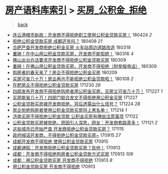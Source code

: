 [房产语料库索引](../../README.md)  > [买房_公积金_拒绝](买房_公积金_拒绝.md)
====
> [back](../README.md)

- [连云港楼市新政：开发商不得拒绝职工使用公积金贷款买房！](http://jkwz.applinzi.com/ittc/7095588755589301264.html#%E8%BF%9E%E4%BA%91%E6%B8%AF%E6%A5%BC%E5%B8%82%E6%96%B0%E6%94%BF%EF%BC%9A%E5%BC%80%E5%8F%91%E5%95%86%E4%B8%8D%E5%BE%97%E6%8B%92%E7%BB%9D%E8%81%8C%E5%B7%A5%E4%BD%BF%E7%94%A8%E5%85%AC%E7%A7%AF%E9%87%91%E8%B4%B7%E6%AC%BE%E4%B9%B0%E6%88%BF%EF%BC%81) 180424 *2* 
- [拒绝公积金贷款买房 成都还有吗？](http://jkwz.applinzi.com/ittc/7089710709074297866.html#%E6%8B%92%E7%BB%9D%E5%85%AC%E7%A7%AF%E9%87%91%E8%B4%B7%E6%AC%BE%E4%B9%B0%E6%88%BF+%E6%88%90%E9%83%BD%E8%BF%98%E6%9C%89%E5%90%97%EF%BC%9F) 180408 *21* 
- [合肥严查开发商拒绝公积金买房 火车站周边道路改造](http://jkwz.applinzi.com/ittc/7082117854810080267.html#%E5%90%88%E8%82%A5%E4%B8%A5%E6%9F%A5%E5%BC%80%E5%8F%91%E5%95%86%E6%8B%92%E7%BB%9D%E5%85%AC%E7%A7%AF%E9%87%91%E4%B9%B0%E6%88%BF+%E7%81%AB%E8%BD%A6%E7%AB%99%E5%91%A8%E8%BE%B9%E9%81%93%E8%B7%AF%E6%94%B9%E9%80%A0) 180319  
- [重磅！在中山用公积金贷款买房，开发商不能拒绝！](http://jkwz.applinzi.com/ittc/7081183597048628234.html#%E9%87%8D%E7%A3%85%EF%BC%81%E5%9C%A8%E4%B8%AD%E5%B1%B1%E7%94%A8%E5%85%AC%E7%A7%AF%E9%87%91%E8%B4%B7%E6%AC%BE%E4%B9%B0%E6%88%BF%EF%BC%8C%E5%BC%80%E5%8F%91%E5%95%86%E4%B8%8D%E8%83%BD%E6%8B%92%E7%BB%9D%EF%BC%81) 180316 *4* 
- [佛山出台办法要求开发商不得拒绝公积金贷款买房](http://jkwz.applinzi.com/ittc/7078426009156453382.html#%E4%BD%9B%E5%B1%B1%E5%87%BA%E5%8F%B0%E5%8A%9E%E6%B3%95%E8%A6%81%E6%B1%82%E5%BC%80%E5%8F%91%E5%95%86%E4%B8%8D%E5%BE%97%E6%8B%92%E7%BB%9D%E5%85%AC%E7%A7%AF%E9%87%91%E8%B4%B7%E6%AC%BE%E4%B9%B0%E6%88%BF) 180309  
- [重磅！在佛山用公积金贷款买房，开发商不得拒绝（附举报电话）](http://jkwz.applinzi.com/ittc/7078284971674698768.html#%E9%87%8D%E7%A3%85%EF%BC%81%E5%9C%A8%E4%BD%9B%E5%B1%B1%E7%94%A8%E5%85%AC%E7%A7%AF%E9%87%91%E8%B4%B7%E6%AC%BE%E4%B9%B0%E6%88%BF%EF%BC%8C%E5%BC%80%E5%8F%91%E5%95%86%E4%B8%8D%E5%BE%97%E6%8B%92%E7%BB%9D%EF%BC%88%E9%99%84%E4%B8%BE%E6%8A%A5%E7%94%B5%E8%AF%9D%EF%BC%89) 180309  
- [购房者的春天来了？房企不得拒绝公积金买房](http://jkwz.applinzi.com/ittc/7068168265300182026.html#%E8%B4%AD%E6%88%BF%E8%80%85%E7%9A%84%E6%98%A5%E5%A4%A9%E6%9D%A5%E4%BA%86%EF%BC%9F%E6%88%BF%E4%BC%81%E4%B8%8D%E5%BE%97%E6%8B%92%E7%BB%9D%E5%85%AC%E7%A7%AF%E9%87%91%E4%B9%B0%E6%88%BF) 180209  
- [买房可省几十万！房企再也不能拒绝公积金贷款啦！](http://jkwz.applinzi.com/ittc/7056291532255003655.html#%E4%B9%B0%E6%88%BF%E5%8F%AF%E7%9C%81%E5%87%A0%E5%8D%81%E4%B8%87%EF%BC%81%E6%88%BF%E4%BC%81%E5%86%8D%E4%B9%9F%E4%B8%8D%E8%83%BD%E6%8B%92%E7%BB%9D%E5%85%AC%E7%A7%AF%E9%87%91%E8%B4%B7%E6%AC%BE%E5%95%A6%EF%BC%81) 180108 *2* 
- [在肥房企不得拒绝公积金贷款买房](http://jkwz.applinzi.com/ittc/7052858041861407760.html#%E5%9C%A8%E8%82%A5%E6%88%BF%E4%BC%81%E4%B8%8D%E5%BE%97%E6%8B%92%E7%BB%9D%E5%85%AC%E7%A7%AF%E9%87%91%E8%B4%B7%E6%AC%BE%E4%B9%B0%E6%88%BF) 171230 *26* 
- [四部发布开发商不得拒绝购房者用公积金买房，买房又可省几十万！](http://jkwz.applinzi.com/ittc/7051786936052614161.html#%E5%9B%9B%E9%83%A8%E5%8F%91%E5%B8%83%E5%BC%80%E5%8F%91%E5%95%86%E4%B8%8D%E5%BE%97%E6%8B%92%E7%BB%9D%E8%B4%AD%E6%88%BF%E8%80%85%E7%94%A8%E5%85%AC%E7%A7%AF%E9%87%91%E4%B9%B0%E6%88%BF%EF%BC%8C%E4%B9%B0%E6%88%BF%E5%8F%88%E5%8F%AF%E7%9C%81%E5%87%A0%E5%8D%81%E4%B8%87%EF%BC%81) 171227 *1* 
- [买房能省几十万！四部门联合发文不得拒绝用公积金买房](http://jkwz.applinzi.com/ittc/7051708903870432272.html#%E4%B9%B0%E6%88%BF%E8%83%BD%E7%9C%81%E5%87%A0%E5%8D%81%E4%B8%87%EF%BC%81%E5%9B%9B%E9%83%A8%E9%97%A8%E8%81%94%E5%90%88%E5%8F%91%E6%96%87%E4%B8%8D%E5%BE%97%E6%8B%92%E7%BB%9D%E7%94%A8%E5%85%AC%E7%A7%AF%E9%87%91%E4%B9%B0%E6%88%BF) 171227  
- [公积金贷款买房被开发商拒绝，背后透露出什么信号？](http://jkwz.applinzi.com/ittc/7050601062463964177.html#%E5%85%AC%E7%A7%AF%E9%87%91%E8%B4%B7%E6%AC%BE%E4%B9%B0%E6%88%BF%E8%A2%AB%E5%BC%80%E5%8F%91%E5%95%86%E6%8B%92%E7%BB%9D%EF%BC%8C%E8%83%8C%E5%90%8E%E9%80%8F%E9%9C%B2%E5%87%BA%E4%BB%80%E4%B9%88%E4%BF%A1%E5%8F%B7%EF%BC%9F) 171224 *28* 
- [房企拒绝购房者使用公积金贷款买房将上黑名单！](http://jkwz.applinzi.com/ittc/7046997244492907536.html#%E6%88%BF%E4%BC%81%E6%8B%92%E7%BB%9D%E8%B4%AD%E6%88%BF%E8%80%85%E4%BD%BF%E7%94%A8%E5%85%AC%E7%A7%AF%E9%87%91%E8%B4%B7%E6%AC%BE%E4%B9%B0%E6%88%BF%E5%B0%86%E4%B8%8A%E9%BB%91%E5%90%8D%E5%8D%95%EF%BC%81) 171214 *1* 
- [济南买房不得拒绝公积金贷款 公积金买房有哪些注意事项](http://jkwz.applinzi.com/ittc/7038704841797403665.html#%E6%B5%8E%E5%8D%97%E4%B9%B0%E6%88%BF%E4%B8%8D%E5%BE%97%E6%8B%92%E7%BB%9D%E5%85%AC%E7%A7%AF%E9%87%91%E8%B4%B7%E6%AC%BE+%E5%85%AC%E7%A7%AF%E9%87%91%E4%B9%B0%E6%88%BF%E6%9C%89%E5%93%AA%E4%BA%9B%E6%B3%A8%E6%84%8F%E4%BA%8B%E9%A1%B9) 171122  
- [公积金贷款买房被拒绝，原因引人深思，网友：开发商套路真多！](http://jkwz.applinzi.com/ittc/7038438722377352209.html#%E5%85%AC%E7%A7%AF%E9%87%91%E8%B4%B7%E6%AC%BE%E4%B9%B0%E6%88%BF%E8%A2%AB%E6%8B%92%E7%BB%9D%EF%BC%8C%E5%8E%9F%E5%9B%A0%E5%BC%95%E4%BA%BA%E6%B7%B1%E6%80%9D%EF%BC%8C%E7%BD%91%E5%8F%8B%EF%BC%9A%E5%BC%80%E5%8F%91%E5%95%86%E5%A5%97%E8%B7%AF%E7%9C%9F%E5%A4%9A%EF%BC%81) 171121 *2* 
- [这些城市已开始严查 开发商拒绝公积金贷款买房？](http://jkwz.applinzi.com/ittc/7036115029450032145.html#%E8%BF%99%E4%BA%9B%E5%9F%8E%E5%B8%82%E5%B7%B2%E5%BC%80%E5%A7%8B%E4%B8%A5%E6%9F%A5+%E5%BC%80%E5%8F%91%E5%95%86%E6%8B%92%E7%BB%9D%E5%85%AC%E7%A7%AF%E9%87%91%E8%B4%B7%E6%AC%BE%E4%B9%B0%E6%88%BF%EF%BC%9F) 171115  
- [政府喊话开发商，不得拒绝公积金贷款买房~](http://jkwz.applinzi.com/ittc/7013681657402622992.html#%E6%94%BF%E5%BA%9C%E5%96%8A%E8%AF%9D%E5%BC%80%E5%8F%91%E5%95%86%EF%BC%8C%E4%B8%8D%E5%BE%97%E6%8B%92%E7%BB%9D%E5%85%AC%E7%A7%AF%E9%87%91%E8%B4%B7%E6%AC%BE%E4%B9%B0%E6%88%BF%7E) 170915 *27* 
- [成都开发商不得拒绝 使用公积金贷款买房](http://jkwz.applinzi.com/ittc/7013449841936696337.html#%E6%88%90%E9%83%BD%E5%BC%80%E5%8F%91%E5%95%86%E4%B8%8D%E5%BE%97%E6%8B%92%E7%BB%9D+%E4%BD%BF%E7%94%A8%E5%85%AC%E7%A7%AF%E9%87%91%E8%B4%B7%E6%AC%BE%E4%B9%B0%E6%88%BF) 170915  
- [成都通知：开发商拒绝公积金贷款买房？告他！](http://jkwz.applinzi.com/ittc/7012903620599874320.html#%E6%88%90%E9%83%BD%E9%80%9A%E7%9F%A5%EF%BC%9A%E5%BC%80%E5%8F%91%E5%95%86%E6%8B%92%E7%BB%9D%E5%85%AC%E7%A7%AF%E9%87%91%E8%B4%B7%E6%AC%BE%E4%B9%B0%E6%88%BF%EF%BC%9F%E5%91%8A%E4%BB%96%EF%BC%81) 170913  
- [成都：开发商不得拒绝购房者公积金贷款方式买房](http://jkwz.applinzi.com/ittc/7012845297150198801.html#%E6%88%90%E9%83%BD%EF%BC%9A%E5%BC%80%E5%8F%91%E5%95%86%E4%B8%8D%E5%BE%97%E6%8B%92%E7%BB%9D%E8%B4%AD%E6%88%BF%E8%80%85%E5%85%AC%E7%A7%AF%E9%87%91%E8%B4%B7%E6%AC%BE%E6%96%B9%E5%BC%8F%E4%B9%B0%E6%88%BF) 170913 *106* 
- [成都：用公积金贷款买房 开发商不得拒绝](http://jkwz.applinzi.com/ittc/7012831880276345872.html#%E6%88%90%E9%83%BD%EF%BC%9A%E7%94%A8%E5%85%AC%E7%A7%AF%E9%87%91%E8%B4%B7%E6%AC%BE%E4%B9%B0%E6%88%BF+%E5%BC%80%E5%8F%91%E5%95%86%E4%B8%8D%E5%BE%97%E6%8B%92%E7%BB%9D) 170913 *8* 
- [用公积金贷款买房 开发商不得拒绝](http://jkwz.applinzi.com/ittc/7012739060450460432.html#%E7%94%A8%E5%85%AC%E7%A7%AF%E9%87%91%E8%B4%B7%E6%AC%BE%E4%B9%B0%E6%88%BF+%E5%BC%80%E5%8F%91%E5%95%86%E4%B8%8D%E5%BE%97%E6%8B%92%E7%BB%9D) 170913  

